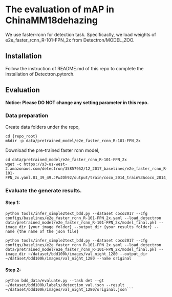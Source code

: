 # The evaluation of mAP in ChinaMM18dehazing

We use faster-rcnn for detection task. Specificaclly, we load weights of e2e_faster_rcnn_R-101-FPN_2x from Detectron/MODEL_ZOO.

## Installation
Follow the instruction of README.md of this repo to complete the installation of Detectron.pytorch.

## Evaluation
**Notice: Please DO NOT change any setting parameter in this repo.**

### Data preparation
Create data folders under the repo,
```
cd {repo_root}
mkdir -p data/pretrained_model/e2e_faster_rcnn_R-101-FPN_2x
```

Download the pre-trained faster rcnn model,
```
cd data/pretrained_model/e2e_faster_rcnn_R-101-FPN_2x
wget -c https://s3-us-west-2.amazonaws.com/detectron/35857952/12_2017_baselines/e2e_faster_rcnn_R-101-FPN_2x.yaml.01_39_49.JPwJDh92/output/train/coco_2014_train%3Acoco_2014_valminusminival/generalized_rcnn/model_final.pkl
```

### Evaluate the generate results.

#### Step 1:
```
python tools/infer_simple2text_bdd.py --dataset coco2017 --cfg configs/baselines/e2e_faster_rcnn_R-101-FPN_2x.yaml --load_detectron data/pretrained_model/e2e_faster_rcnn_R-101-FPN_2x/model_final.pkl --image_dir {your image folder} --output_dir {your results folder} --name {the name of the json file} 

python tools/infer_simple2text_bdd.py --dataset coco2017 --cfg configs/baselines/e2e_faster_rcnn_R-101-FPN_2x.yaml --load_detectron data/pretrained_model/e2e_faster_rcnn_R-101-FPN_2x/model_final.pkl --image_dir ~/dataset/bdd100k/images/val_night_1280 --output_dir ~/dataset/bdd100k/images/val_night_1280 --name original
```

#### Step 2:
```
python bdd_data/evaluate.py --task det --gt ~/dataset/bdd100k/labels/detection_val.json --result ~/dataset/bdd100k/images/val_night_1280/original.json```
